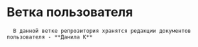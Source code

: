 # Ветка пользователя
      
      В данной ветке репрозитория хранятся редакции документов пользователя - **Данила К**
      
      